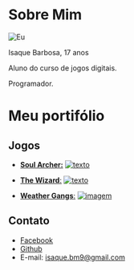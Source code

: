 # Sobre Mim

![Eu](https://scontent.frec10-1.fna.fbcdn.net/v/t1.0-9/22549727_1408079169290406_1982596868822454870_n.jpg?_nc_cat=108&_nc_ht=scontent.frec10-1.fna&oh=6feb9c97fff9790c2671cb64427d3bc9&oe=5CA6A21C)

Isaque Barbosa, 17 anos

Aluno do curso de jogos digitais.

Programador.


# Meu portifólio

## Jogos
- [**Soul Archer:**](https://ronaque.github.io/SoulArcher/)
<a href="https://ronaque.github.io/SoulArcher/" target="_blank"> ![texto](https://i.pinimg.com/originals/97/be/02/97be0223779aba3207c6da7055ee555a.png) </a>

- [**The Wizard**:](https://ronaque.github.io/The%20Wizard/)
<a href="https://ronaque.github.io/The%20Wizard/" target="_blank">![texto](https://i.pinimg.com/originals/2d/ff/99/2dff996b8a83544ac67035d94b1a549d.png) </a>

- [**Weather Gangs**:](https://ronaque.github.io/WeatherGangs/)
<a href="https://ronaque.github.io/WeatherGangs/" target="_blank"> ![imagem](https://i.pinimg.com/originals/d6/2e/96/d62e96d973b8416d78694bff21db21a7.png)</a>


## Contato
- <a href="https://www.facebook.com/isaque.barbosa.395" target="_blank"> Facebook </a>
- <a href="https://github.com/ronaque" target="_blank"> Github </a>
- E-mail: isaque.bm9@gmail.com
